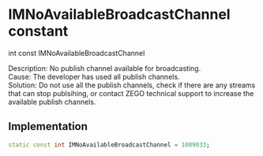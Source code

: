 


# IMNoAvailableBroadcastChannel constant







int const IMNoAvailableBroadcastChannel
  




<p>Description: No publish channel available for broadcasting. <br>Cause: The developer has used all publish channels. <br>Solution: Do not use all the publish channels, check if there are any streams that can stop publsihing, or contact ZEGO technical support to increase the available publish channels.</p>



## Implementation

```dart
static const int IMNoAvailableBroadcastChannel = 1009033;
```







